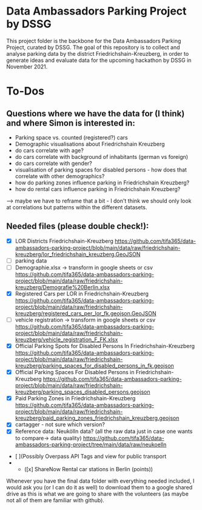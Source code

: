 # Data Ambassadors Parking Project by DSSG

This project folder is the backbone for the Data Ambassadors Parking Project, curated by DSSG. The goal of this repository is to collect and analyse parking data by the district Friedrichshain-Kreuzberg, in order to generate ideas and evaluate data for the upcoming hackathon by DSSG in November 2021.  

# To-Dos

## Questions where we have the data for (I think) and where Simon is interested in:
* Parking space vs. counted (registered?) cars 
* Demographic visualisations about Friedrichshain Kreuzberg
* do cars correlate with age?
* do cars correlate with background of inhabitants (german vs foreign)
* do cars correlate with gender?
* visualisation of parking spaces for disabled persons - how does that correlate with other demographics?
* how do parking zones influence parking in Friedrichshain Kreuzberg?
* how do rental cars influence parking in Friedrichshain Kreuzberg?

--> maybe we have to reframe that a bit - I don't think we should only look at correlations but patterns within the different datasets.

## Needed files (please double check!):
* [x] LOR Districts Friedrichshain-Kreuzberg https://github.com/tifa365/data-ambassadors-parking-project/blob/main/data/raw/friedrichshain-kreuzberg/lor_friedrichshain_kreuzberg.GeoJSON
* [ ] parking data
* [ ] Demographie.xlsx → transform in google sheets or csv https://github.com/tifa365/data-ambassadors-parking-project/blob/main/data/raw/friedrichshain-kreuzberg/Demografie%20Berlin.xlsx
* [x] Registered Cars per LOR in Friedrichshain-Kreuzberg https://github.com/tifa365/data-ambassadors-parking-project/blob/main/data/raw/friedrichshain-kreuzberg/registered_cars_per_lor_fk.geojson.GeoJSON
* [ ] vehicle registration → transform in google sheets or csv
https://github.com/tifa365/data-ambassadors-parking-project/blob/main/data/raw/friedrichshain-kreuzberg/vehicle_registration_F_FK.xlsx
* [x] Official Parking Spots for Disabled Persons In Friedrichshain-Kreuzberg
https://github.com/tifa365/data-ambassadors-parking-project/blob/main/data/raw/friedrichshain-kreuzberg/parking_spaces_for_disabled_persons_in_fk.geojson
* [x] Official Parking Spaces For Disabled Persons in Friedrichshain-Kreuzberg
https://github.com/tifa365/data-ambassadors-parking-project/blob/main/data/raw/friedrichshain-kreuzberg/parking_spaces_disabled_persons.geojson
* [x] Paid Parking Zones in Friedrichshain-Kreuzberg https://github.com/tifa365/data-ambassadors-parking-project/blob/main/data/raw/friedrichshain-kreuzberg/paid_parking_zones_friedrichshain_kreuzberg.geojson
* [x] cartagger - not sure which version?
* [x] Reference data: Neukölln data? (all the raw data just in case one wants to compare→ data quality) https://github.com/tifa365/data-ambassadors-parking-project/tree/main/data/raw/neukoelln
* [ ](Possibly Overpass API Tags and view for public transport 
* * ([x] ShareNow Rental car stations in Berlin (points)) 

Whenever you have the final data folder with everything needed included, I would ask you (or I can do it as well) to download them to a google shared drive as this is what we are going to share with the volunteers (as maybe not all of them are familiar with github).
